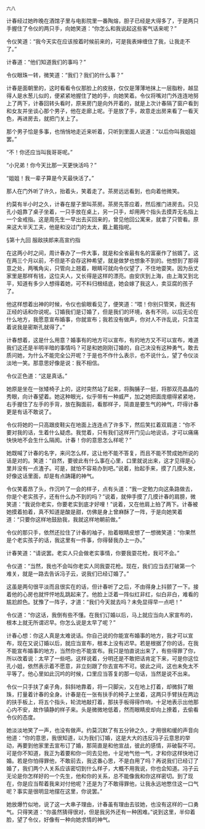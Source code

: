     六八 

   计春经过她昨晚在酒馆子里与电影院里一番陶熔，胆子已经是大得多了，于是两只手握住了令仪的两只手，向她笑道：“你怎么和我说起这些客气话来呢？”

   令仪笑道：“我今天实在应该按着时候前来的，可是我表婶缠住了我，让我走不了。”

   计春道：“他们知道我们的事吗？”

   令仪眼珠一转，微笑道：“我们？我们的什么事？”

   计春是面朝里的，这时看看令仪那脸上的皮肤，仅仅是薄薄地抹上一层脂粉，越显得人是水葱儿似的，便紧紧地握住了她的手，向她笑着。令仪将嘴对门外连连地努上了两下，计春回转头看时，原来房门是向外开着的，就是上次计春隔了窗户看到和女友并坐谈心那个男子，他在走廊上呢。于是放了手，故意走出房来看了一看天色，再进房去，就把门关上了。

   那个男子恰是多事，也悄悄地走近来听着，只听到里面人说道：“以后你叫我姐姐罢。”

   “不！你还应当叫我哥哥呢。”

   “小兄弟！你今天比那一天更快活吗？”

   “姐姐！我一辈子算是今天最快活了。”

   那人在门外听了许久，抬着头，笑着走了。茶房远远看到，也向着他微笑。

   约莫有半小时之久，计春在屋子里叫茶房。茶房先答应着，然后推门进房去。只见孔小姐靠了桌子坐着，一只手放在桌上，另一只手，却用两个指头去摸弄无名指上一个金戒指。这是周先生一早出去买回来的，曾见他回公寓来，就拿了只管看。原来这大半天工夫，他是和没过门的太太，戴上戴指呢。

   §第十九回 服敌挟郎来高宣约指

   在这两小时之间，周计春办了一件大事，就是和全省最有名的富豪作了翁婿了。这在两三个月以前，不但是不会存这种希望，就是做梦也想象不到的。他想到了那得意之处，两嘴角尖，只管向上翘着，眼睛可就向令仪望了，不住地耍笑。因为岳丈家里是那样有钱，这位夫人，又长得是这样的漂亮。由安庆到上海，由上海又到北平，知道有多少人想得着她，可不料归根结底，她会嫁了我这人，卖豆腐的孩子了。

   他这样想着出神的时候，令仪也偷眼看见了，便笑道：“喂！你别只管笑，我还有正经的话和你说呢。订婚我们是订婚了，但是我们的环境，各有不同，以后无论在什么地方，我愿意宣布婚事，你就宣布；我若没有做声，你对人不许乱说，只含混着说我是密斯孔就得了。”

   计春想着，这是什么用意？婚事有的地方可以宣布，有的地方又不可以宣布，难道我们这还是半明半暗的事情吗？可是和她刚刚订婚的，自己决没有这种勇气，敢去质问她，为什么不能完全公开呢？于是也不作什么表示，也不说什么，望了令仪淡淡地一笑。那意思好像是说：我不相信。

   令仪正色道：“这是真话。”

   她原是坐在一张矮椅子上的，这时突然站了起来，将胸脯子一挺，将那双亮晶晶的秀眼，向计春望着。她这种眼光，似乎带有一种威严，加之她把面庞绷得紧紧地，右手握住了左手的手背，放在胸面前，看那样子，简直是要生气的神气，吓得计春更是有话不敢说了。

   令仪将她的一只高跟皮鞋尖在地面上连连点了许多下，然后笑扛着双肩道：“你不要对我的话，生着什么疑虑。我觉着，只有我们这样开门见山地说话，才可以痛痛快快地不会生什么隔阂。计春！你的意思怎么样呢？”

   她既喊了计春的名字，来问怎么样，这让他不能不答复，而且不能不赞成她所说的话是对的。笑道：“自然，要彼此有什么事在心里，口里就说出来，这才见得是心里并没有一点渣子。可是，就怕不容易办到吧。”说着，抬起手来，摸了几摸头发，好像这话里面，却是有点踌躇的神气。

   令仪笑着昂了头，作沉吟了一会的样子，点有头道：“我一定勉力向这条路做去，你是个老实孩子，还有什么办不到的吗？”说着，就伸手摸了几摸计春的肩膀，微笑道：“我说你老实，你要老实到底才好哩！”说着，又在他肩上拍了两下。计春被她摸着拍着，真不知道是酸是甜，仿佛是身上曾麻酥了一阵，于是向她笑着道：“只要你这样地鼓励我，我就这样地朝前做。”

   令仪的那只手，依然还拉住了计春的袖子，抬着眼睛皮想了一想微笑道：“你果然是个老实孩子的话，我这里有一件事，你得替我办上一办。”

   计春笑道：“请说罢。老实人只会做老实事情，你要我耍花枪，我可不会。”

   令仪道：“当然，我也不会叫你老实人同我耍花枪。现在，我们应当去打破第一个难关，就是一路去告诉冯子云，说我们已经订婚了。”

   这虽是两句很平淡而且很实在的话，但计春听了之后，不由得身上抖颤了一下。接着他的心房也就怦怦地乱跳起来了。他脸上泛着一阵似红非红，似白非白，难看的尴尬颜色。犹豫了一阵子，才道：“我们今天就去吗？未免显得早一点吧！”

   令仪道：“你这话，我倒有些不懂。在我们订婚以后，马上就应当向人家宣布的，根本上就无所谓迟早。你怎么说是太早了呢？”

   计春心想：你这人真是太难说话。你自己说的你能宣布婚事的地方，我才可以宣布，现在又说订婚以后，就应当宣布，根本上没有迟早。若是根据了你的话，在我不能宣布婚事的地方，当然你也不能宣布。我只是怕直说出来了，有些得罪了你，所以改着说：太早了一些吧。这样说着，分明还是不敢把话肯定下来，可是你这位孔小姐，依然表示着不愿意，非立刻跟了你去宣布不可。彼此之间，这也未免太不平等了。他心里如此沉吟的时候，口里应当答复的那一句话，当然是说不出来。

   令仪一只手扶了桌子角，斜斜地靠着，将一只脚尖，又在地上打着，却微斜了眼珠，打量着计春的全身。计春是在一张有扶手的椅子上坐着，这两只手臂扶在两边的扶手板上，将五个指头，轮流地敲打着，那扶手板得得作响，十足地表示出他那心内不安，故作镇静的样子来。头是微微地低着，然而眼睛皮却向上撩着，去偷看令仪的态度。

   她淡淡地笑了一声，也没有做声。约莫沉默了有五分钟之久，才用很和缓的声音向他道：“你的意思，我很知道，以为我们订婚，这是大大的违反冯子云意思的举动，再要到他家里去宣布订了婚，那简直是和他宣战，彼此的感情，非破裂不可。可是你不知道，我正为着要和你一同去见他，十足地气他一气，才和你这样快地订婚。若是你怕得罪他，不敢前去，我这番心思，不是白用了吗？再说我们已经订了婚了，我们两个人关系应该密切到什么样子，大概不用我说，你也会知道。冯子云无论是你怎样好的一个先生，他和你的关系，总不能像我和你这样密切。到了现在，你是应当帮着我来对付他呢？还是为了不敢得罪他，让我永远地憋住这一口气呢？事实是很明显地摆在这里，你说罢。”

   她放爆竹似地，说了这一大串子理由，计春虽有理由去驳她，也没有这样的一口勇气。只得笑道：“你虽然猜得很对，但是我另外还有一种困难。”说到这里，半仰着脸，望了令仪，好像有一种向她求情的神气。


